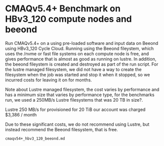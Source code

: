 # CMAQv5.4+ Benchmark on HBv3_120 compute nodes and beeond

Run CMAQv5.4+ on a using pre-loaded software and input data on Beeond using HBv3_120 Cycle Cloud.
Running using the Beeond fileystem, which uses the /nvme or fast file systems on each compute node is free, and gives performance that is almost as good as running on lustre.
In addition, the beeond fileystem is created and destroyed as part of the run script.
For the lustre managed filesystem, we did not have a way to create the filesystem when the job was started and stop it when it stopped, so we incurred costs for leaving it on for months.


Note about Lustre managed filesystem, the cost varies by performance and has a minimum size that varies by performance type, for the benchmarks run, we used a 250MB/s Lustre filesystems that was 20 TB in size?.

Lustre 250 MB/s for provisioned for 20 TiB our account was charged $3,386 / month


Due to these significant costs, we do not recommend using Lustre, but instead recommend the Beeond filesystem, that is free.

```{toctree}
cmaqv54+_hbv3_120_beeond.md

